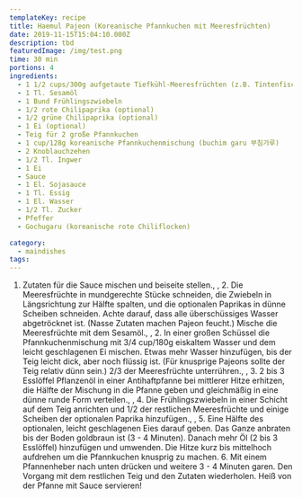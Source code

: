 ```yaml
---
templateKey: recipe
title: Haemul Pajeon (Koreanische Pfannkuchen mit Meeresfrüchten)
date: 2019-11-15T15:04:10.000Z
description: tbd
featuredImage: /img/test.png
time: 30 min
portions: 4
ingredients:
  - 1 1/2 cups/300g aufgetaute Tiefkühl-Meeresfrüchten (z.B. Tintenfisch/Garnele/Muscheln/Austern/usw.)
  - 1 Tl. Sesamöl
  - 1 Bund Frühlingszwiebeln
  - 1/2 rote Chilipaprika (optional)
  - 1/2 grüne Chilipaprika (optional)
  - 1 Ei (optional)
  - Teig für 2 große Pfannkuchen
  - 1 cup/128g koreanische Pfannkuchenmischung (buchim garu 부침가루)
  - 2 Knoblauchzehen
  - 1/2 Tl. Ingwer
  - 1 Ei
  - Sauce
  - 1 El. Sojasauce
  - 1 Tl. Essig
  - 1 El. Wasser
  - 1/2 Tl. Zucker
  - Pfeffer
  - Gochugaru (koreanische rote Chiliflocken)

category:
  - maindishes
tags:
---
```


1. Zutaten für die Sauce mischen und beiseite stellen., , 2. Die Meeresfrüchte in mundgerechte Stücke schneiden, die Zwiebeln in Längsrichtung zur Hälfte spalten, und die optionalen Paprikas in dünne Scheiben schneiden. Achte darauf, dass alle überschüssiges Wasser abgetröcknet ist. (Nasse Zutaten machen Pajeon feucht.) Mische die Meeresfrüchte mit dem Sesamöl., , 2. In einer großen Schüssel die Pfannkuchenmischung mit 3/4 cup/180g eiskaltem Wasser und dem leicht geschlagenen Ei mischen. Etwas mehr Wasser hinzufügen, bis der Teig leicht dick, aber noch flüssig ist. (Für knusprige Pajeons sollte der Teig relativ dünn sein.) 2/3 der Meeresfrüchte unterrühren., , 3. 2 bis 3 Esslöffel Pflanzenöl in einer Antihaftpfanne bei mittlerer Hitze erhitzen, die Hälfte der Mischung in die Pfanne geben und gleichmäßig in eine dünne runde Form verteilen., , 4. Die Frühlingszwiebeln in einer Schicht auf dem Teig anrichten und 1/2 der restlichen Meeresfrüchte und einige Scheiben der optionalen Paprika hinzufügen., , 5. Eine Hälfte des optionalen, leicht geschlagenen Eies darauf geben. Das Ganze anbraten bis der Boden goldbraun ist (3 - 4 Minuten). Danach mehr Öl (2 bis 3 Esslöffel) hinzufügen und umwenden. Die Hitze kurz bis mittelhoch aufdrehen um die Pfannkuchen knusprig zu machen. 6. Mit einem Pfannenheber nach unten drücken und weitere 3 - 4 Minuten garen. Den Vorgang mit dem restlichen Teig und den Zutaten wiederholen. Heiß von der Pfanne mit Sauce servieren!
